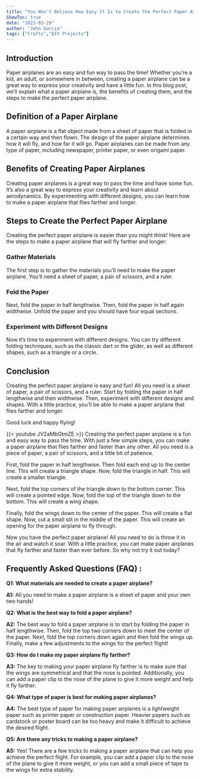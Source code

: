 ```yaml
---
title: "You Won't Believe How Easy It Is to Create the Perfect Paper Airplane!"
ShowToc: true 
date: "2023-03-29"
author: "John Garcia" 
tags: ["Crafts","DIY Projects"]
---
```

## Introduction

Paper airplanes are an easy and fun way to pass the time! Whether you’re a kid, an adult, or somewhere in between, creating a paper airplane can be a great way to express your creativity and have a little fun. In this blog post, we’ll explain what a paper airplane is, the benefits of creating them, and the steps to make the perfect paper airplane.

## Definition of a Paper Airplane

A paper airplane is a flat object made from a sheet of paper that is folded in a certain way and then flown. The design of the paper airplane determines how it will fly, and how far it will go. Paper airplanes can be made from any type of paper, including newspaper, printer paper, or even origami paper.

## Benefits of Creating Paper Airplanes

Creating paper airplanes is a great way to pass the time and have some fun. It’s also a great way to express your creativity and learn about aerodynamics. By experimenting with different designs, you can learn how to make a paper airplane that flies farther and longer.

## Steps to Create the Perfect Paper Airplane

Creating the perfect paper airplane is easier than you might think! Here are the steps to make a paper airplane that will fly farther and longer:

### Gather Materials

The first step is to gather the materials you’ll need to make the paper airplane. You’ll need a sheet of paper, a pair of scissors, and a ruler.

### Fold the Paper

Next, fold the paper in half lengthwise. Then, fold the paper in half again widthwise. Unfold the paper and you should have four equal sections.

### Experiment with Different Designs

Now it’s time to experiment with different designs. You can try different folding techniques, such as the classic dart or the glider, as well as different shapes, such as a triangle or a circle.

## Conclusion

Creating the perfect paper airplane is easy and fun! All you need is a sheet of paper, a pair of scissors, and a ruler. Start by folding the paper in half lengthwise and then widthwise. Then, experiment with different designs and shapes. With a little practice, you’ll be able to make a paper airplane that flies farther and longer.

Good luck and happy flying!

{{< youtube JV2aMbGtmZE >}} 
Creating the perfect paper airplane is a fun and easy way to pass the time. With just a few simple steps, you can make a paper airplane that flies farther and faster than any other. All you need is a piece of paper, a pair of scissors, and a little bit of patience.

First, fold the paper in half lengthwise. Then fold each end up to the center line. This will create a triangle shape. Now, fold the triangle in half. This will create a smaller triangle.

Next, fold the top corners of the triangle down to the bottom corner. This will create a pointed edge. Now, fold the top of the triangle down to the bottom. This will create a wing shape.

Finally, fold the wings down to the center of the paper. This will create a flat shape. Now, cut a small slit in the middle of the paper. This will create an opening for the paper airplane to fly through.

Now you have the perfect paper airplane! All you need to do is throw it in the air and watch it soar. With a little practice, you can make paper airplanes that fly farther and faster than ever before. So why not try it out today?

## Frequently Asked Questions (FAQ) :
**Q1: What materials are needed to create a paper airplane?**

**A1:** All you need to make a paper airplane is a sheet of paper and your own two hands! 

**Q2: What is the best way to fold a paper airplane?**

**A2:** The best way to fold a paper airplane is to start by folding the paper in half lengthwise. Then, fold the top two corners down to meet the center of the paper. Next, fold the top corners down again and then fold the wings up. Finally, make a few adjustments to the wings for the perfect flight!

**Q3: How do I make my paper airplane fly farther?**

**A3:** The key to making your paper airplane fly farther is to make sure that the wings are symmetrical and that the nose is pointed. Additionally, you can add a paper clip to the nose of the plane to give it more weight and help it fly farther.

**Q4: What type of paper is best for making paper airplanes?**

**A4:** The best type of paper for making paper airplanes is a lightweight paper such as printer paper or construction paper. Heavier papers such as cardstock or poster board can be too heavy and make it difficult to achieve the desired flight.

**Q5: Are there any tricks to making a paper airplane?**

**A5:** Yes! There are a few tricks to making a paper airplane that can help you achieve the perfect flight. For example, you can add a paper clip to the nose of the plane to give it more weight, or you can add a small piece of tape to the wings for extra stability.





